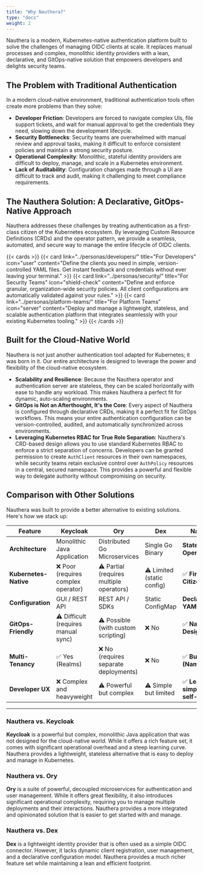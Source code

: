 ```yaml
---
title: "Why Nauthera?"
type: "docs"
weight: 2
---
```


Nauthera is a modern, Kubernetes-native authentication platform built to solve the challenges of managing OIDC clients at scale. It replaces manual processes and complex, monolithic identity providers with a lean, declarative, and GitOps-native solution that empowers developers and delights security teams.

## The Problem with Traditional Authentication

In a modern cloud-native environment, traditional authentication tools often create more problems than they solve:

*   **Developer Friction**: Developers are forced to navigate complex UIs, file support tickets, and wait for manual approval to get the credentials they need, slowing down the development lifecycle.
*   **Security Bottlenecks**: Security teams are overwhelmed with manual review and approval tasks, making it difficult to enforce consistent policies and maintain a strong security posture.
*   **Operational Complexity**: Monolithic, stateful identity providers are difficult to deploy, manage, and scale in a Kubernetes environment.
*   **Lack of Auditability**: Configuration changes made through a UI are difficult to track and audit, making it challenging to meet compliance requirements.

## The Nauthera Solution: A Declarative, GitOps-Native Approach

Nauthera addresses these challenges by treating authentication as a first-class citizen of the Kubernetes ecosystem. By leveraging Custom Resource Definitions (CRDs) and the operator pattern, we provide a seamless, automated, and secure way to manage the entire lifecycle of OIDC clients.

{{< cards >}}
  {{< card link="../personas/developers/" title="For Developers" icon="user" content="Define the clients you need in simple, version-controlled YAML files. Get instant feedback and credentials without ever leaving your terminal." >}}
  {{< card link="../personas/security/" title="For Security Teams" icon="shield-check" content="Define and enforce granular, organization-wide security policies. All client configurations are automatically validated against your rules." >}}
  {{< card link="../personas/platform-teams/" title="For Platform Teams" icon="server" content="Deploy and manage a lightweight, stateless, and scalable authentication platform that integrates seamlessly with your existing Kubernetes tooling." >}}
{{< /cards >}}

## Built for the Cloud-Native World

Nauthera is not just another authentication tool adapted for Kubernetes; it was born in it. Our entire architecture is designed to leverage the power and flexibility of the cloud-native ecosystem.

*   **Scalability and Resilience**: Because the Nauthera operator and authentication server are stateless, they can be scaled horizontally with ease to handle any workload. This makes Nauthera a perfect fit for dynamic, auto-scaling environments.
*   **GitOps is Not an Afterthought, It's the Core**: Every aspect of Nauthera is configured through declarative CRDs, making it a perfect fit for GitOps workflows. This means your entire authentication configuration can be version-controlled, audited, and automatically synchronized across environments.
*   **Leveraging Kubernetes RBAC for True Role Separation**: Nauthera's CRD-based design allows you to use standard Kubernetes RBAC to enforce a strict separation of concerns. Developers can be granted permission to create `AuthClient` resources in their own namespaces, while security teams retain exclusive control over `AuthPolicy` resources in a central, secured namespace. This provides a powerful and flexible way to delegate authority without compromising on security.

## Comparison with Other Solutions

Nauthera was built to provide a better alternative to existing solutions. Here's how we stack up:

| Feature              | Keycloak                               | Ory                                      | Dex                          | **Nauthera**                               |
| -------------------- | -------------------------------------- | ---------------------------------------- | ---------------------------- | ------------------------------------------ |
| **Architecture**     | Monolithic Java Application            | Distributed Go Microservices             | Single Go Binary             | **Stateless Go Operator**                  |
| **Kubernetes-Native**| ❌ Poor (requires complex operator)    | ⚠️ Partial (requires multiple operators) | ⚠️ Limited (static config)   | ✅ **First-Class Citizen**                 |
| **Configuration**    | GUI / REST API                         | REST API / SDKs                          | Static ConfigMap             | **Declarative YAML CRDs**                  |
| **GitOps-Friendly**  | ⚠️ Difficult (requires manual sync)    | ⚠️ Possible (with custom scripting)      | ❌ No                        | ✅ **Native by Design**                      |
| **Multi-Tenancy**    | ✅ Yes (Realms)                        | ❌ No (requires separate deployments)    | ❌ No                        | ✅ **Built-in (Namespaces)**               |
| **Developer UX**     | ❌ Complex and heavyweight             | ⚠️ Powerful but complex                  | ⚠️ Simple but limited        | ✅ **Lean, simple, and self-service**      |

---

### Nauthera vs. Keycloak

**Keycloak** is a powerful but complex, monolithic Java application that was not designed for the cloud-native world. While it offers a rich feature set, it comes with significant operational overhead and a steep learning curve. Nauthera provides a lightweight, stateless alternative that is easy to deploy and manage in Kubernetes.

### Nauthera vs. Ory

**Ory** is a suite of powerful, decoupled microservices for authentication and user management. While it offers great flexibility, it also introduces significant operational complexity, requiring you to manage multiple deployments and their interactions. Nauthera provides a more integrated and opinionated solution that is easier to get started with and manage.

### Nauthera vs. Dex

**Dex** is a lightweight identity provider that is often used as a simple OIDC connector. However, it lacks dynamic client registration, user management, and a declarative configuration model. Nauthera provides a much richer feature set while maintaining a lean and efficient footprint.
